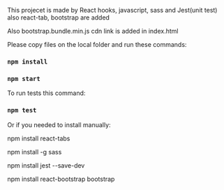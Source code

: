 This projecet is made by React hooks, javascript, sass and Jest(unit test) also react-tab, bootstrap are added

Also bootstrap.bundle.min.js cdn link is added in index.html

Please copy files on the local folder and run these commands:

### `npm install`

### `npm start`


To run tests this command:

### `npm test`




Or if you needed to install manually:

npm install react-tabs

npm install -g sass

npm install jest --save-dev

npm install react-bootstrap bootstrap





